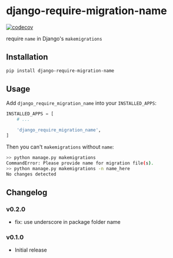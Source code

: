 # django-require-migration-name

[![codecov](https://codecov.io/gh/whtsky/django-require-migration-name/branch/master/graph/badge.svg?token=WXUN262JEF)](https://codecov.io/gh/whtsky/django-require-migration-name)

require `name` in Django's `makemigrations`

## Installation

```bash
pip install django-require-migration-name
```

## Usage

Add `django_require_migration_name` into your `INSTALLED_APPS`:

```python
INSTALLED_APPS = [
    # ...

    'django_require_migration_name',
]
```

Then you can't `makemigrations` without `name`:

```bash
>> python manage.py makemigrations
CommandError: Please provide name for migration file(s).
>> python manage.py makemigrations -n name_here
No changes detected
```

## Changelog

### v0.2.0

- fix: use underscore in package folder name

### v0.1.0

- Initial release
